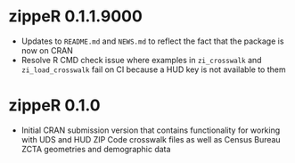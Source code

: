 # zippeR 0.1.1.9000

* Updates to `README.md` and `NEWS.md` to reflect the fact that the package is now on CRAN
* Resolve R CMD check issue where examples in `zi_crosswalk` and `zi_load_crosswalk` fail on CI because a HUD key is not available to them

# zippeR 0.1.0

* Initial CRAN submission version that contains functionality for working with UDS and HUD ZIP Code crosswalk files as well as Census Bureau ZCTA geometries and demographic data
